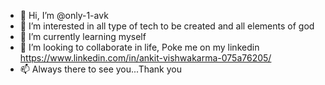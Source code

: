 - 👋 Hi, I’m @only-1-avk
- 👀 I’m interested in all type of tech to be created and all elements of god 
- 🌱 I’m currently learning myself
- 💞️ I’m looking to collaborate in life, Poke me on my linkedin https://www.linkedin.com/in/ankit-vishwakarma-075a76205/
- 📫 Always there to see you...Thank you

<!---
only-1-avk/only-1-avk is a ✨ special ✨ repository because its `README.md` (this file) appears on your GitHub profile.
You can click the Preview link to take a look at your changes.
--->
